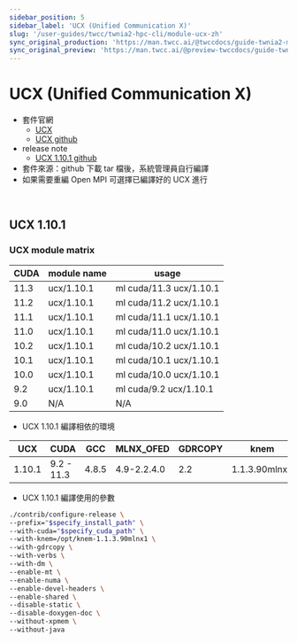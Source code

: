 ```yaml
---
sidebar_position: 5
sidebar_label: 'UCX (Unified Communication X)'
slug: '/user-guides/twcc/twnia2-hpc-cli/module-ucx-zh'
sync_original_production: 'https://man.twcc.ai/@twccdocs/guide-twnia2-module-ucx-zh' 
sync_original_preview: 'https://man.twcc.ai/@preview-twccdocs/guide-twnia2-module-ucx-zh' 
---
```



# UCX (Unified Communication X)


- 套件官網
  - [UCX](https://www.openucx.org)
  - [UCX github](https://github.com/openucx/ucx)
- release note
  - [UCX 1.10.1 github](https://github.com/openucx/ucx/blob/v1.10.1/NEWS)
- 套件來源：github 下載 tar 檔後，系統管理員自行編譯
- 如果需要重編 Open MPI 可選擇已編譯好的 UCX 進行

<br/>


## UCX 1.10.1 
### UCX module matrix 

| CUDA  | module name | usage                   |
| ------------ | ----------- | ----------------------- |
| 11.3         | ucx/1.10.1  | ml cuda/11.3 ucx/1.10.1 |
| 11.2         | ucx/1.10.1  | ml cuda/11.2 ucx/1.10.1 |
| 11.1         | ucx/1.10.1  | ml cuda/11.1 ucx/1.10.1 |
| 11.0         | ucx/1.10.1  | ml cuda/11.0 ucx/1.10.1 |
| 10.2         | ucx/1.10.1  | ml cuda/10.2 ucx/1.10.1 |
| 10.1         | ucx/1.10.1  | ml cuda/10.1 ucx/1.10.1 |
| 10.0         | ucx/1.10.1  | ml cuda/10.0 ucx/1.10.1 |
| 9.2          | ucx/1.10.1  | ml cuda/9.2 ucx/1.10.1  |
| 9.0          | N/A         | N/A                     |

- UCX 1.10.1 編譯相依的環境

| UCX    | CUDA       | GCC   | MLNX_OFED   | GDRCOPY | knem          | CentOS |
| ------ | ---------- | ----- | ----------- | ------- | ------------- | ------ |
| 1.10.1 | 9.2 - 11.3 | 4.8.5 | 4.9-2.2.4.0 | 2.2     | 1.1.3.90mlnx1 | 7.8    |

- UCX 1.10.1 編譯使用的參數
```bash
./contrib/configure-release \
--prefix="$specify_install_path" \
--with-cuda="$specify_cuda_path" \
--with-knem=/opt/knem-1.1.3.90mlnx1 \
--with-gdrcopy \
--with-verbs \
--with-dm \
--enable-mt \
--enable-numa \
--enable-devel-headers \
--enable-shared \
--disable-static \
--disable-doxygen-doc \
--without-xpmem \
--without-java
```
